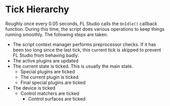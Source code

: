 
# Tick Hierarchy

Roughly once every 0.05 seconds, FL Studio calls the `OnIdle()` callback
function. During this time, the script does various operations to keep things
running smoothly. The following steps are taken.

* The script context manager performs preprocessor checks. If it has been too
  long since the last tick, this current tick is skipped to prevent FL
  Studio from behaving badly.
* The active plugins are updated
* The current state is ticked. This is usually the main state.
    * Special plugins are ticked
    * The current plugin is ticked
    * Final special plugins are ticked
* The device is ticked
    * Control matchers are ticked
        * Control surfaces are ticked
